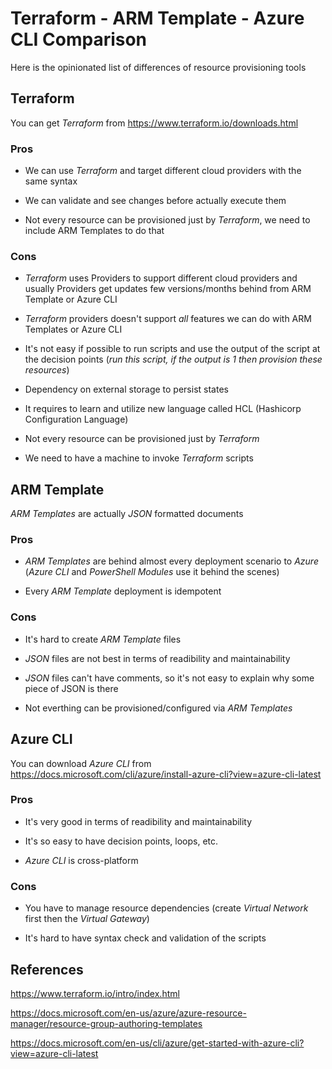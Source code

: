 # Terraform - ARM Template - Azure CLI Comparison

Here is the opinionated list of differences of resource provisioning tools

## Terraform

You can get _Terraform_ from https://www.terraform.io/downloads.html

### Pros

* We can use _Terraform_ and target different cloud providers with the same syntax

* We can validate and see changes before actually execute them

* Not every resource can be provisioned just by _Terraform_, we need to include ARM Templates to do that

### Cons

* _Terraform_ uses Providers to support different cloud providers and usually Providers get updates few versions/months behind from ARM Template or Azure CLI

* _Terraform_ providers doesn't support _all_ features we can do with ARM Templates or Azure CLI

* It's not easy if possible to run scripts and use the output of the script at the decision points (_run this script, if the output is 1 then provision these resources_)

* Dependency on external storage to persist states

* It requires to learn and utilize new language called HCL (Hashicorp Configuration Language)

* Not every resource can be provisioned just by _Terraform_

* We need to have a machine to invoke _Terraform_ scripts

## ARM Template

_ARM Templates_ are actually _JSON_ formatted documents

### Pros

* _ARM Templates_ are behind almost every deployment scenario to _Azure_ (_Azure CLI_ and _PowerShell Modules_ use it behind the scenes)

* Every _ARM Template_ deployment is idempotent

### Cons

* It's hard to create _ARM Template_ files

* _JSON_ files are not best in terms of readibility and maintainability

* _JSON_ files can't have comments, so it's not easy to explain why some piece of JSON is there

* Not everthing can be provisioned/configured via _ARM Templates_

## Azure CLI

You can download _Azure CLI_ from https://docs.microsoft.com/cli/azure/install-azure-cli?view=azure-cli-latest

### Pros

* It's very good in terms of readibility and maintainability

* It's so easy to have decision points, loops, etc.

* _Azure CLI_ is cross-platform

### Cons

* You have to manage resource dependencies (create _Virtual Network_ first then the _Virtual Gateway_)

* It's hard to have syntax check and validation of the scripts

## References

https://www.terraform.io/intro/index.html

https://docs.microsoft.com/en-us/azure/azure-resource-manager/resource-group-authoring-templates

https://docs.microsoft.com/en-us/cli/azure/get-started-with-azure-cli?view=azure-cli-latest
